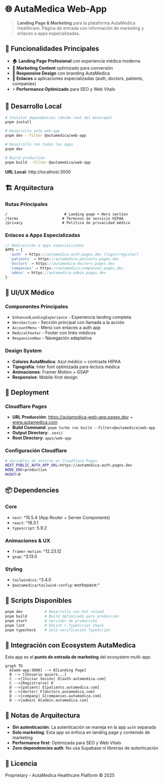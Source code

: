 # 🌐 AutaMedica Web-App

> **Landing Page & Marketing** para la plataforma AutaMedica Healthcare.
> Página de entrada con información de marketing y enlaces a apps especializadas.

## 🎯 **Funcionalidades Principales**

- 🏠 **Landing Page Profesional** con experiencia médica moderna
- 📱 **Marketing Content** optimizado para conversión
- 🎨 **Responsive Design** con branding AutaMedica
- 🔗 **Enlaces** a aplicaciones especializadas (auth, doctors, patients, companies)
- ⚡ **Performance Optimizado** para SEO y Web Vitals

## 🚀 **Desarrollo Local**

```bash
# Instalar dependencias (desde root del monorepo)
pnpm install

# Desarrollo solo web-app
pnpm dev --filter @autamedica/web-app

# Desarrollo con todas las apps
pnpm dev

# Build production
pnpm build --filter @autamedica/web-app
```

**URL Local**: http://localhost:3000

## 🏗️ **Arquitectura**

### **Rutas Principales**
```
/                          # Landing page + Hero section
/terms                    # Términos de servicio HIPAA
/privacy                  # Política de privacidad médica
```

### **Enlaces a Apps Especializadas**
```typescript
// Redirección a apps especializadas
APPS = {
  'auth' → https://autamedica-auth.pages.dev (login/register)
  'patients' → https://autamedica-patients.pages.dev
  'doctors' → https://autamedica-doctors.pages.dev
  'companies' → https://autamedica-companies.pages.dev
  'admin' → https://autamedica-admin.pages.dev
}
```

## 🎨 **UI/UX Médico**

### **Componentes Principales**
- `EnhancedLandingExperience` - Experiencia landing completa
- `HeroSection` - Sección principal con llamada a la acción
- `AccountMenu` - Menú con enlaces a auth app
- `MedicalFooter` - Footer con links médicos
- `ResponsiveNav` - Navegación adaptativa

### **Design System**
- **Colores AutaMedica**: Azul médico + contraste HIPAA
- **Tipografía**: Inter font optimizada para lectura médica
- **Animaciones**: Framer Motion + GSAP
- **Responsive**: Mobile-first design

## 🚀 **Deployment**

### **Cloudflare Pages**
- **URL Producción**: https://autamedica-web-app.pages.dev + www.autamedica.com
- **Build Command**: `pnpm turbo run build --filter=@autamedica/web-app`
- **Output Directory**: `.next/`
- **Root Directory**: `apps/web-app`

### **Configuración Cloudflare**
```bash
# Variables de entorno en Cloudflare Pages
NEXT_PUBLIC_AUTH_APP_URL=https://autamedica-auth.pages.dev
NODE_ENV=production
HUSKY=0
```

## 📦 **Dependencies**

### **Core**
- `next`: ^15.5.4 (App Router + Server Components)
- `react`: ^18.3.1
- `typescript`: 5.9.2

### **Animaciones & UX**
- `framer-motion`: ^12.23.12
- `gsap`: ^3.13.0

### **Styling**
- `tailwindcss`: ^3.4.0
- `@autamedica/tailwind-config`: workspace:^

## 🔧 **Scripts Disponibles**

```bash
pnpm dev          # Desarrollo con hot reload
pnpm build        # Build optimizado para producción
pnpm start        # Servidor de producción
pnpm lint         # ESLint + TypeScript check
pnpm typecheck    # Solo verificación TypeScript
```

## 🏥 **Integración con Ecosystem AutaMedica**

Esta app es el **punto de entrada de marketing** del ecosystem multi-app:

```mermaid
graph TD
  A[web-app:3000] --> B[Landing Page]
  B --> C{Usuario quiere...}
  C -->|Iniciar Sesión| D[auth.autamedica.com]
  C -->|Registrarse| D
  D -->|patient| E[patients.autamedica.com]
  D -->|doctor| F[doctors.autamedica.com]
  D -->|company| G[companies.autamedica.com]
  D -->|admin| H[admin.autamedica.com]
```

## 📝 **Notas de Arquitectura**

- **Sin autenticación**: La autenticación se maneja en la app `auth` separada
- **Solo marketing**: Esta app se enfoca en landing page y contenido de marketing
- **Performance first**: Optimizada para SEO y Web Vitals
- **Zero dependencies auth**: No usa Supabase ni librerías de autenticación

## 📄 **Licencia**

Proprietary - AutaMedica Healthcare Platform © 2025
